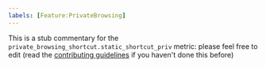 ```yaml
---
labels: [Feature:PrivateBrowsing]
---
```


This is a stub commentary for the `private_browsing_shortcut.static_shortcut_priv` metric: please feel free to edit (read the
[contributing guidelines](https://github.com/mozilla/glean-annotations/blob/main/CONTRIBUTING.md)
if you haven't done this before)
